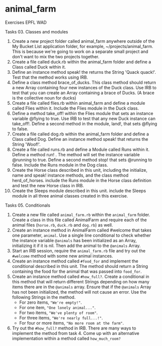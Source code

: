 # animal_farm
Exercises EPFL WAD

Tasks 03. Classes and modules
1. Create a new project folder called animal_farm anywhere outside of the My Bucket List application folder, for example, ~/projects/animal_farm. This is because we're going to work on a separate small project and don't want to mix the two projects together.
2. Create a file called duck.rb within the animal_farm folder and define a Class called  Duck within it.
3. Define an instance method speak! the returns the String 'Quack quack!'. Test that the method works using IRB.
4. Define a class method brace_of_ducks. This class method should return a new Array containing four new instances of the Duck class. Use IRB to test that you can create an Array containing a brace of Ducks. (A brace is the collective noun for ducks)
5. Create a file called flies.rb within animal_farm and define a module called Flies within it. Include the Flies module in the Duck class.
6. Define a method take_off! within the Flies module that sets an instance variable  @flying to true. Use IRB to test that any new Duck instance can take_off!. Define a second method in the module, land!, that sets @flying to false.
7. Create a file called dog.rb within the animal_farm folder and define a Class called Dog. Define an instance method speak! that returns the String 'Woof!'.
8. Create a file called runs.rb and define a Module called Runs within it. Define a method run! . The method will set the instance variable @running to true. Define a second method stop! that sets @running to false. Include the Runs module in the Dog class.
9. Create the Horse class described in this unit, including the initialize, name and  speak! instance methods, and the class method herd_of_horses.  include the Runs module in the Horse class definition and test the new Horse class in IRB.
10. Create the Sleeps module described in this unit.  include the Sleeps module in all three animal classes created in this exercise.

Tasks 05. Conditionals
1. Create a new file called `animal_farm.rb` within the `animal_farm` folder. Create a class in this file called AnimalFarm and require each of the animal files (`horse.rb`,  `duck.rb` and `dog.rb`) as well.
2. Create an instance method in AnimalFarm called #welcome that takes one parameter, `animal`. Use a single line conditional to check whether the instance variable `@animals` has been initialized as an Array, initializing it if it is nil. Then add the animal to the `@animals` Array.
3. Start an IRB session, require the `animal_farm.rb` file and try out the `#welcome` method with some new animal instances.
4. Create an instance method called `#food_for` and implement the conditional described in this unit. The method should return a String containing the food for the animal that was passed into `food_for`.
5. Create an instance method called `#how_full?`. Create a conditional in this method that will return different Strings depending on how many items there are in the  `@animals` array. Ensure that if the `@animals` Array has not been initialized, the method will not cause an error. Use the following Strings in the method.
    - For zero items, `"We're empty!"`.
    - For one item, `"One lonely animal..."`.
    - For two items, `"We've plenty of room"`.
    - For three items, `"We're nearly full...!"`.
    - For four or more items, `"No more room at the farm"`.
6. Try out the `#how_full?` method in IRB. There are many ways to implement the method from task 4. Come up with an alternative implementation within a method called `how_much_room?`
